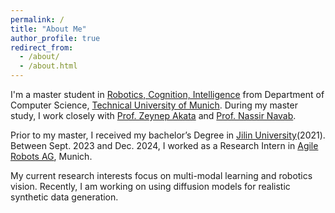 ```yaml
---
permalink: /
title: "About Me"
author_profile: true
redirect_from: 
  - /about/
  - /about.html
---
```


I'm a master student in [Robotics, Cognition, Intelligence](https://www.tum.de/en/studies/degree-programs/detail/robotics-cognition-intelligence-master-of-science-msc) from Department of Computer Science, [Technical University of Munich](https://www.tum.de/). During my master study, I work closely with [Prof. Zeynep Akata](https://www.eml-munich.de/people/zeynep-akata) and [Prof. Nassir Navab](https://www.cs.cit.tum.de/camp/members/cv-nassir-navab/nassir-navab/).

Prior to my master, I received my bachelor’s Degree in [Jilin University](https://en.wikipedia.org/wiki/Jilin_University)(2021). Between Sept. 2023 and Dec. 2024, I worked as a Research Intern in [Agile Robots AG](https://www.agile-robots.com/en/), Munich.

My current research interests focus on multi-modal learning and robotics vision. Recently, I am working on using diffusion models for realistic synthetic data generation.